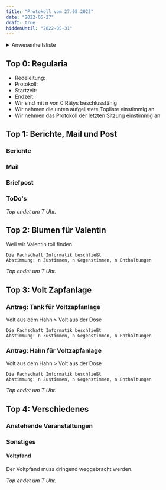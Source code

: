 ```yaml
---
title: "Protokoll vom 27.05.2022"
date: "2022-05-27"
draft: true
hiddenUntil: "2022-05-31"
---
```


<details>
<summary>Anwesenheitsliste</summary>

#### Anwesende Rätys

#### Abwesende Rätys

#### Entschuldigte Rätys

#### Gäste

</details>

## Top 0: Regularia

- Redeleitung: 
- Protokoll: 
- Startzeit: 
- Endzeit: 
- Wir sind mit n von 0 Rätys beschlussfähig
- Wir nehmen die unten aufgelistete Topliste einstimmig an
- Wir nehmen das Protokoll der letzten Sitzung einstimmig an

## Top 1: Berichte, Mail und Post

### Berichte

### Mail

### Briefpost

### ToDo's

_Top endet um T Uhr._

## Top 2: Blumen für Valentin
Weil wir Valentin toll finden

```vote-success
Die Fachschaft Informatik beschließt
Abstimmung: n Zustimmen, n Gegenstimmen, n Enthaltungen
```

_Top endet um T Uhr._

## Top 3: Volt Zapfanlage

### Antrag: Tank für Voltzapfanlage
Volt aus dem Hahn > Volt aus der Dose

```vote-success
Die Fachschaft Informatik beschließt
Abstimmung: n Zustimmen, n Gegenstimmen, n Enthaltungen
```

### Antrag: Hahn für Voltzapfanlage
Volt aus dem Hahn > Volt aus der Dose

```vote-success
Die Fachschaft Informatik beschließt
Abstimmung: n Zustimmen, n Gegenstimmen, n Enthaltungen
```

_Top endet um T Uhr._

## Top 4: Verschiedenes

### Anstehende Veranstaltungen

### Sonstiges

#### Voltpfand
Der Voltpfand muss dringend weggebracht werden.

_Top endet um T Uhr._
